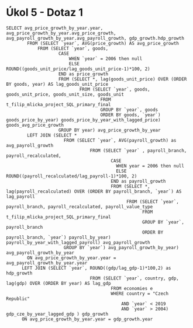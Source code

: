 # Úkol 5 - Dotaz 1

    SELECT avg_price_growth_by_year.year, avg_price_growth_by_year.avg_price_growth, avg_payroll_growth_by_year.avg_payroll_growth, gdp_growth.hdp_growth
            FROM (SELECT `year`, AVG(price_growth) AS avg_price_growth
                FROM (SELECT `year`, goods,
                        CASE
                            WHEN `year` = 2006 then null
                            ELSE ROUND((goods_unit_price/lag_goods_unit_price-1)*100, 2)
                        END as price_growth
                        FROM (SELECT *, lag(goods_unit_price) OVER (ORDER BY goods, year) AS lag_goods_unit_price
                                FROM (SELECT `year`, goods, goods_unit_price, goods_unit_size, goods_unit 
                                        FROM t_filip_mlicka_project_SQL_primary_final
                                        GROUP BY `year`, goods 
                                        ORDER BY goods, `year`) goods_price_by_year) goods_price_by_year_with_lagged_price) goods_avg_price_growth
                        GROUP BY year) avg_price_growth_by_year
            LEFT JOIN (SELECT * 
                          FROM (SELECT `year`, AVG(payroll_growth) as avg_payroll_growth
                                    FROM (SELECT `year` , payroll_branch, payroll_recalculated,
                                            CASE
                                              WHEN year = 2006 then null
                                              ELSE ROUND((payroll_recalculated/lag_payroll-1)*100, 2)
                                            END as payroll_growth
                                            FROM (SELECT *, lag(payroll_recalculated) OVER (ORDER BY payroll_branch, `year`) AS lag_payroll
                                                  FROM (SELECT `year`, payroll_branch, payroll_recalculated, payroll_value_type
                                                        FROM t_filip_mlicka_project_SQL_primary_final
                                                        GROUP BY `year`, payroll_branch 
                                                        ORDER BY payroll_branch, `year`) payroll_by_year) payroll_by_year_with_lagged_payroll) avg_payroll_growth
                          GROUP BY `year`) avg_payroll_growth_by_year) avg_payroll_growth_by_year
            ON avg_price_growth_by_year.year = avg_payroll_growth_by_year.year
          LEFT JOIN (SELECT `year`, ROUND((gdp/lag_gdp-1)*100,2) as hdp_growth
                                    FROM (SELECT `year`, country, gdp, lag(gdp) OVER (ORDER BY year) AS lag_gdp
                                            FROM economies e 
                                            WHERE country = "Czech Republic" 
                                                AND `year` < 2019 
                                                AND `year` > 2004) gdp_cze_by_year_lagged_gdp ) gdp_growth
          ON avg_price_growth_by_year.year = gdp_growth.year
